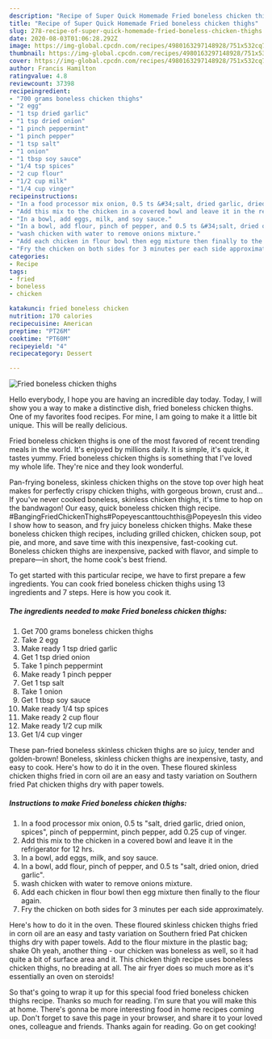 ```yaml
---
description: "Recipe of Super Quick Homemade Fried boneless chicken thighs"
title: "Recipe of Super Quick Homemade Fried boneless chicken thighs"
slug: 278-recipe-of-super-quick-homemade-fried-boneless-chicken-thighs
date: 2020-08-03T01:06:28.292Z
image: https://img-global.cpcdn.com/recipes/4980163297148928/751x532cq70/fried-boneless-chicken-thighs-recipe-main-photo.jpg
thumbnail: https://img-global.cpcdn.com/recipes/4980163297148928/751x532cq70/fried-boneless-chicken-thighs-recipe-main-photo.jpg
cover: https://img-global.cpcdn.com/recipes/4980163297148928/751x532cq70/fried-boneless-chicken-thighs-recipe-main-photo.jpg
author: Francis Hamilton
ratingvalue: 4.8
reviewcount: 37398
recipeingredient:
- "700 grams boneless chicken thighs"
- "2 egg"
- "1 tsp dried garlic"
- "1 tsp dried onion"
- "1 pinch peppermint"
- "1 pinch pepper"
- "1 tsp salt"
- "1 onion"
- "1 tbsp soy sauce"
- "1/4 tsp spices"
- "2 cup flour"
- "1/2 cup milk"
- "1/4 cup vinger"
recipeinstructions:
- "In a food processor mix onion, 0.5 ts &#34;salt, dried garlic, dried onion, spices&#34;, pinch of peppermint, pinch pepper, add 0.25 cup of vinger."
- "Add this mix to the chicken in a covered bowl and leave it in the refrigerator for 12 hrs."
- "In a bowl, add eggs, milk, and soy sauce."
- "In a bowl, add flour, pinch of pepper, and 0.5 ts &#34;salt, dried onion, dried garlic&#34;."
- "wash chicken with water to remove onions mixture."
- "Add each chicken in flour bowl then egg mixture then finally to the flour again."
- "Fry the chicken on both sides for 3 minutes per each side approximately."
categories:
- Recipe
tags:
- fried
- boneless
- chicken

katakunci: fried boneless chicken 
nutrition: 170 calories
recipecuisine: American
preptime: "PT26M"
cooktime: "PT60M"
recipeyield: "4"
recipecategory: Dessert

---
```



![Fried boneless chicken thighs](https://img-global.cpcdn.com/recipes/4980163297148928/751x532cq70/fried-boneless-chicken-thighs-recipe-main-photo.jpg)

Hello everybody, I hope you are having an incredible day today. Today, I will show you a way to make a distinctive dish, fried boneless chicken thighs. One of my favorites food recipes. For mine, I am going to make it a little bit unique. This will be really delicious.

Fried boneless chicken thighs is one of the most favored of recent trending meals in the world. It's enjoyed by millions daily. It is simple, it's quick, it tastes yummy. Fried boneless chicken thighs is something that I've loved my whole life. They're nice and they look wonderful.

Pan-frying boneless, skinless chicken thighs on the stove top over high heat makes for perfectly crispy chicken thighs, with gorgeous brown, crust and… If you&#39;ve never cooked boneless, skinless chicken thighs, it&#39;s time to hop on the bandwagon! Our easy, quick boneless chicken thigh recipe. #BangingFriedChickenThighs#Popeyescanttouchthis@PopeyesIn this video I show how to season, and fry juicy boneless chicken thighs. Make these boneless chicken thigh recipes, including grilled chicken, chicken soup, pot pie, and more, and save time with this inexpensive, fast-cooking cut. Boneless chicken thighs are inexpensive, packed with flavor, and simple to prepare—in short, the home cook&#39;s best friend.


To get started with this particular recipe, we have to first prepare a few ingredients. You can cook fried boneless chicken thighs using 13 ingredients and 7 steps. Here is how you cook it.

<!--inarticleads1-->

##### The ingredients needed to make Fried boneless chicken thighs:

1. Get 700 grams boneless chicken thighs
1. Take 2 egg
1. Make ready 1 tsp dried garlic
1. Get 1 tsp dried onion
1. Take 1 pinch peppermint
1. Make ready 1 pinch pepper
1. Get 1 tsp salt
1. Take 1 onion
1. Get 1 tbsp soy sauce
1. Make ready 1/4 tsp spices
1. Make ready 2 cup flour
1. Make ready 1/2 cup milk
1. Get 1/4 cup vinger


These pan-fried boneless skinless chicken thighs are so juicy, tender and golden-brown! Boneless, skinless chicken thighs are inexpensive, tasty, and easy to cook. Here&#39;s how to do it in the oven. These floured skinless chicken thighs fried in corn oil are an easy and tasty variation on Southern fried Pat chicken thighs dry with paper towels. 

<!--inarticleads2-->

##### Instructions to make Fried boneless chicken thighs:

1. In a food processor mix onion, 0.5 ts &#34;salt, dried garlic, dried onion, spices&#34;, pinch of peppermint, pinch pepper, add 0.25 cup of vinger.
1. Add this mix to the chicken in a covered bowl and leave it in the refrigerator for 12 hrs.
1. In a bowl, add eggs, milk, and soy sauce.
1. In a bowl, add flour, pinch of pepper, and 0.5 ts &#34;salt, dried onion, dried garlic&#34;.
1. wash chicken with water to remove onions mixture.
1. Add each chicken in flour bowl then egg mixture then finally to the flour again.
1. Fry the chicken on both sides for 3 minutes per each side approximately.


Here&#39;s how to do it in the oven. These floured skinless chicken thighs fried in corn oil are an easy and tasty variation on Southern fried Pat chicken thighs dry with paper towels. Add to the flour mixture in the plastic bag; shake Oh yeah, another thing - our chicken was boneless as well, so it had quite a bit of surface area and it. This chicken thigh recipe uses boneless chicken thighs, no breading at all. The air fryer does so much more as it&#39;s essentially an oven on steroids! 

So that's going to wrap it up for this special food fried boneless chicken thighs recipe. Thanks so much for reading. I'm sure that you will make this at home. There's gonna be more interesting food in home recipes coming up. Don't forget to save this page in your browser, and share it to your loved ones, colleague and friends. Thanks again for reading. Go on get cooking!
